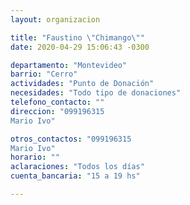 ```yaml
---
layout: organizacion

title: "Faustino \"Chimango\""
date: 2020-04-29 15:06:43 -0300

departamento: "Montevideo"
barrio: "Cerro"
actividades: "Punto de Donación"
necesidades: "Todo tipo de donaciones"
telefono_contacto: ""
direccion: "099196315  
Mario Ivo"

otros_contactos: "099196315  
Mario Ivo"
horario: ""
aclaraciones: "Todos los días"
cuenta_bancaria: "15 a 19 hs"

---
```

